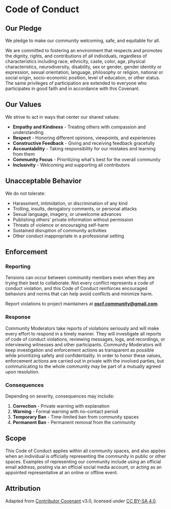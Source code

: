 # Code of Conduct

## Our Pledge

We pledge to make our community welcoming, safe, and equitable for all.

We are committed to fostering an environment that respects and promotes the dignity, rights, and contributions of all individuals, regardless of characteristics including race, ethnicity, caste, color, age, physical characteristics, neurodiversity, disability, sex or gender, gender identity or expression, sexual orientation, language, philosophy or religion, national or social origin, socio-economic position, level of education, or other status. The same privileges of participation are extended to everyone who participates in good faith and in accordance with this Covenant.

## Our Values

We strive to act in ways that center our shared values:

- **Empathy and Kindness** - Treating others with compassion and understanding
- **Respect** - Honoring different opinions, viewpoints, and experiences
- **Constructive Feedback** - Giving and receiving feedback gracefully
- **Accountability** - Taking responsibility for our mistakes and learning from them
- **Community Focus** - Prioritizing what's best for the overall community
- **Inclusivity** - Welcoming and supporting all contributors

## Unacceptable Behavior

We do not tolerate:

- Harassment, intimidation, or discrimination of any kind
- Trolling, insults, derogatory comments, or personal attacks
- Sexual language, imagery, or unwelcome advances
- Publishing others' private information without permission
- Threats of violence or encouraging self-harm
- Sustained disruption of community activities
- Other conduct inappropriate in a professional setting

## Enforcement 

### Reporting 

Tensions can occur between community members even when they are trying their best to collaborate. Not every conflict represents a code of conduct violation, and this Code of Conduct reinforces encouraged behaviors and norms that can help avoid conflicts and minimize harm.

Report violations to project maintainers at **oscf.community@gmail.com**. 

### Response

Community Moderators take reports of violations seriously and will make every effort to respond in a timely manner. They will investigate all reports of code of conduct violations, reviewing messages, logs, and recordings, or interviewing witnesses and other participants. Community Moderators will keep investigation and enforcement actions as transparent as possible while prioritizing safety and confidentiality. In order to honor these values, enforcement actions are carried out in private with the involved parties, but communicating to the whole community may be part of a mutually agreed upon resolution.

### Consequences

Depending on severity, consequences may include:

1. **Correction** - Private warning with explanation
2. **Warning** - Formal warning with no-contact period
3. **Temporary Ban** - Time-limited ban from community spaces
4. **Permanent Ban** - Permanent removal from the community

## Scope

This Code of Conduct applies within all community spaces, and also applies when an individual is officially representing the community in public or other spaces. Examples of representing our community include using an official email address, posting via an official social media account, or acting as an appointed representative at an online or offline event.

## Attribution

Adapted from [Contributor Covenant](https://www.contributor-covenant.org/) v3.0, licensed under [CC BY-SA 4.0](https://creativecommons.org/licenses/by-sa/4.0/).